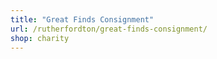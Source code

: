 ```yaml
---
title: "Great Finds Consignment"
url: /rutherfordton/great-finds-consignment/
shop: charity
---
```

